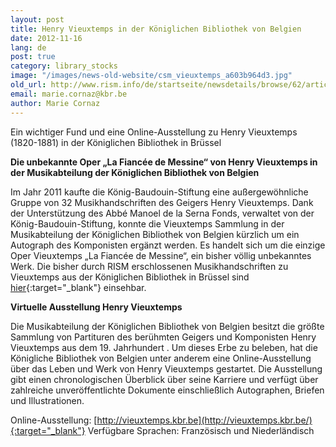 ```yaml
---
layout: post
title: Henry Vieuxtemps in der Königlichen Bibliothek von Belgien
date: 2012-11-16
lang: de
post: true
category: library_stocks
image: "/images/news-old-website/csm_vieuxtemps_a603b964d3.jpg"
old_url: http://www.rism.info/de/startseite/newsdetails/browse/62/article/64/henry-vieuxtemps-at-the-royal-library-of-belgium.html
email: marie.cornaz@kbr.be
author: Marie Cornaz
---
```


Ein wichtiger Fund und eine Online-Ausstellung zu Henry Vieuxtemps (1820-1881) in der Königlichen Bibliothek in Brüssel


**Die unbekannte Oper „La Fiancée de Messine“ von Henry Vieuxtemps in der Musikabteilung der Königlichen Bibliothek von Belgien**

Im Jahr 2011 kaufte die König-Baudouin-Stiftung eine außergewöhnliche Gruppe von 32 Musikhandschriften des Geigers Henry Vieuxtemps. Dank der Unterstützung des Abbé Manoel de la Serna Fonds, verwaltet von der König-Baudouin-Stiftung, konnte die Vieuxtemps Sammlung in der Musikabteilung der Königlichen Bibliothek von Belgien kürzlich um ein Autograph des Komponisten ergänzt werden. Es handelt sich um die einzige Oper Vieuxtemps „La Fiancée de Messine“, ein bisher völlig unbekanntes Werk. Die bisher durch RISM erschlossenen Musikhandschriften zu Vieuxtemps aus der Königlichen Bibliothek in Brüssel sind [hier](http://opac.rism.info/index.php?id=6&tx_bsbsearch_pi1%5Bsmode%5D=advanced&L=&tx_bsbsearch_pi1%5Bfield%5D%5B0%5D=sauthor&tx_bsbsearch_pi1%5Bquery%5D%5B0%5D=vieuxtemps&tx_bsbsearch_pi1%5Bfield%5D%5B1%5D=ssiglum&tx_bsbsearch_pi1%5Bquery%5D%5B1%5D=B-Br&tx_bsbsearch_pi1%5Bfield%5D%5B2%5D=stitle&tx_bsbsearch_pi1%5Bquery%5D%5B2%5D=&tx_bsbsearch_pi1%5Bsubmit_button%5D=Suche){:target="_blank"} einsehbar.


**Virtuelle Ausstellung Henry Vieuxtemps**

Die Musikabteilung der Königlichen Bibliothek von Belgien besitzt die größte Sammlung von Partituren des berühmten Geigers und Komponisten Henry Vieuxtemps aus dem 19. Jahrhundert . Um dieses Erbe zu beleben, hat die Königliche Bibliothek von Belgien unter anderem eine Online-Ausstellung über das Leben und Werk von Henry Vieuxtemps gestartet. Die Ausstellung gibt einen chronologischen Überblick über seine Karriere und verfügt über zahlreiche unveröffentlichte Dokumente einschließlich Autographen, Briefen und Illustrationen.

Online-Ausstellung: [http://vieuxtemps.kbr.be](http://vieuxtemps.kbr.be/){:target="_blank"}
Verfügbare Sprachen: Französisch und Niederländisch